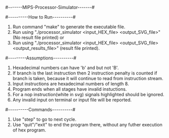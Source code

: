 #-------MIPS-Processor-Simulator-------#

#----------How to Run----------#
1) Run command "make" to generate the executable file. 
2) Run using "./processor_simulator <input_HEX_file> <output_SVG_file>" (No result file printed) or
3) Run using "./processor_simulator <input_HEX_file> <output_SVG_file> <output_results_file>" (result file printed).

#---------Assumptions----------#
1) Hexadecimal numbers can have 'b' and but not 'B'.
2) If branch is the last instruction then 2 instruction penalty is counted if branch is taken,
	because it will continue to read from instruction stream.
3) Input instructions are hexadecimal numbers of length 8.
4) Program ends when all stages have invalid instuctions.
5) For a nop instruction(white in svg) signals highlighted should be ignored.
6) Any invalid input on terminal or input file will be reported.


#----------Commands----------#
1) Use "step" to go to next cycle.
2) Use "quit"/"exit" to end the program there, without any futher execution of hex program.
